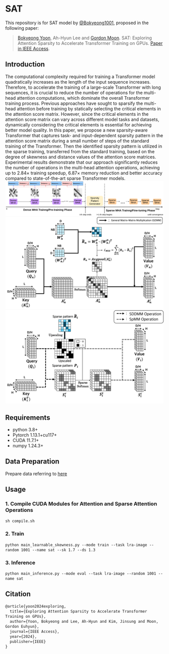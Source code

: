 # SAT

This repository is for SAT model by [@Bokyeong1001](https://github.com/Bokyeong1001), proposed in the following paper:

> [Bokyeong Yoon](https://sites.google.com/view/bkyoon), Ah-Hyun Lee and [Gordon Moon](https://gordonmoon.github.io/). SAT: Exploring Attention Sparsity to Accelerate Transformer Training on GPUs. [Paper in IEEE Access](https://ieeexplore.ieee.org/document/10589623). 

## Introduction

The computational complexity required for training a Transformer model quadratically increases as the length of the input sequence increases.
Therefore, to accelerate the training of a large-scale Transformer with long sequences, it is crucial to reduce the number of operations for the multi-head attention computations, which dominate the overall Transformer training process.
Previous approaches have sought to sparsify the multi-head attention before training by statically selecting the critical elements in the attention score matrix.
However, since the critical elements in the attention score matrix can vary across different model tasks and datasets, dynamically considering the critical elements is essential for achieving better model quality.
In this paper, we propose a new sparsity-aware Transformer that captures task- and input-dependent sparsity pattern in the attention score matrix during a small number of steps of the standard training of the Transformer.
Then the identified sparsity pattern is utilized in the sparse training, transferred from the standard training, based on the degree of skewness and distance values of the attention score matrices.
Experimental results demonstrate that our approach significantly reduces the number of operations in the multi-head attention operations, achieving up to 2.84$\times$ training speedup, 6.87$\times$ memory reduction and better accuracy compared to state-of-the-art sparse Transformer models.
<img src='figs/transition_point.png' />
<img src='figs/Dense.png' />
<img src='figs/Sparse.png' />

## Requirements
* python 3.8+
* Pytorch 1.13.1+cu117+
* CUDA 11.7.1+
* numpy 1.24.3+

## Data Preparation 

Prepare data referring to [here](https://github.com/pkuzengqi/Skyformer)

## Usage

### 1. Compile CUDA Modules for Attention and Sparse Attention Operations

```
sh compile.sh
```

### 2. Train
```
python main_learnable_skewness.py --mode train --task lra-image --random 1001 --name sat --sk 1.7 --ds 1.3
```


### 3. Inference

```
python main_inference.py --mode eval --task lra-image --random 1001 --name sat
```


## Citation
```
@article{yoon2024exploring,
  title={Exploring Attention Sparsity to Accelerate Transformer Training on GPUs},
  author={Yoon, Bokyeong and Lee, Ah-Hyun and Kim, Jinsung and Moon, Gordon Euhyun},
  journal={IEEE Access},
  year={2024},
  publisher={IEEE}
}
```
